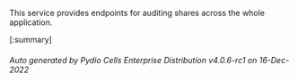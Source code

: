 






This service provides endpoints for auditing shares across the whole application.

[:summary]

###### Auto generated by Pydio Cells Enterprise Distribution v4.0.6-rc1 on 16-Dec-2022
